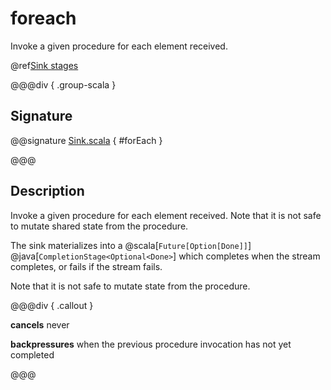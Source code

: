 # foreach

Invoke a given procedure for each element received.

@ref[Sink stages](../index.md#sink-stages)

@@@div { .group-scala }

## Signature

@@signature [Sink.scala]($akka$/akka-stream/src/main/scala/akka/stream/scaladsl/Sink.scala) { #forEach }

@@@

## Description

Invoke a given procedure for each element received. Note that it is not safe to mutate shared state from the procedure.

The sink materializes into a  @scala[`Future[Option[Done]]`] @java[`CompletionStage<Optional<Done>`] which completes when the
stream completes, or fails if the stream fails.

Note that it is not safe to mutate state from the procedure.


@@@div { .callout }

**cancels** never

**backpressures** when the previous procedure invocation has not yet completed

@@@


